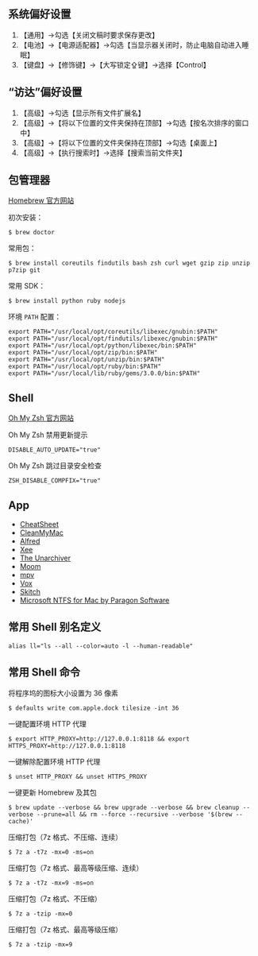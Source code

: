 ## 系统偏好设置

1. 【通用】→勾选【关闭文稿时要求保存更改】
1. 【电池】→【电源适配器】→勾选【当显示器关闭时，防止电脑自动进入睡眠】
1. 【键盘】→【修饰键】→【大写锁定⇪键】→选择【Control】

## “访达”偏好设置

1. 【高级】→勾选【显示所有文件扩展名】
1. 【高级】→【将以下位置的文件夹保持在顶部】→勾选【按名次排序的窗口中】
1. 【高级】→【将以下位置的文件夹保持在顶部】→勾选【桌面上】
1. 【高级】→【执行搜索时】→选择【搜索当前文件夹】

## 包管理器

[Homebrew 官方网站](https://brew.sh/)

初次安装：

```shell
$ brew doctor
```

常用包：

```shell
$ brew install coreutils findutils bash zsh curl wget gzip zip unzip p7zip git
```

常用 SDK：

```shell
$ brew install python ruby nodejs
```

环境 `PATH` 配置：

```shell
export PATH="/usr/local/opt/coreutils/libexec/gnubin:$PATH"
export PATH="/usr/local/opt/findutils/libexec/gnubin:$PATH"
export PATH="/usr/local/opt/python/libexec/bin:$PATH"
export PATH="/usr/local/opt/zip/bin:$PATH"
export PATH="/usr/local/opt/unzip/bin:$PATH"
export PATH="/usr/local/opt/ruby/bin:$PATH"
export PATH="/usr/local/lib/ruby/gems/3.0.0/bin:$PATH"
```

## Shell

[Oh My Zsh 官方网站](https://ohmyz.sh/)

Oh My Zsh 禁用更新提示

```
DISABLE_AUTO_UPDATE="true"
```

Oh My Zsh 跳过目录安全检查

```
ZSH_DISABLE_COMPFIX="true"
```

## App

- [CheatSheet](https://www.mediaatelier.com/CheatSheet/)
- [CleanMyMac](https://macpaw.com/cleanmymac)
- [Alfred](https://www.alfredapp.com/)
- [Xee](https://theunarchiver.com/xee)
- [The Unarchiver](https://macpaw.com/the-unarchiver)
- [Moom](https://manytricks.com/moom/)
- [mpv](https://mpv.io/installation/)
- [Vox](https://vox.rocks/mac-music-player)
- [Skitch](https://evernote.com/intl/zh-cn/products/skitch)
- [Microsoft NTFS for Mac by Paragon Software](https://www.paragon-software.com/home/ntfs-mac/)

## 常用 Shell 别名定义

```shell
alias ll="ls --all --color=auto -l --human-readable"
```

## 常用 Shell 命令

将程序坞的图标大小设置为 36 像素

```shell
$ defaults write com.apple.dock tilesize -int 36
```

一键配置环境 HTTP 代理

```shell
$ export HTTP_PROXY=http://127.0.0.1:8118 && export HTTPS_PROXY=http://127.0.0.1:8118
```

一键解除配置环境 HTTP 代理

```shell
$ unset HTTP_PROXY && unset HTTPS_PROXY
```

一键更新 Homebrew 及其包

```shell
$ brew update --verbose && brew upgrade --verbose && brew cleanup --verbose --prune=all && rm --force --recursive --verbose '$(brew --cache)'
```

压缩打包（7z 格式、不压缩、连续）

```shell
$ 7z a -t7z -mx=0 -ms=on
```

压缩打包（7z 格式、最高等级压缩、连续）

```shell
$ 7z a -t7z -mx=9 -ms=on
```

压缩打包（7z 格式、不压缩）

```shell
$ 7z a -tzip -mx=0
```

压缩打包（7z 格式、最高等级压缩）

```shell
$ 7z a -tzip -mx=9
```
